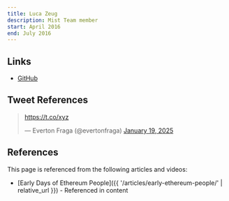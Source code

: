 ```yaml
---
title: Luca Zeug
description: Mist Team member
start: April 2016
end: July 2016
---
```


## Links
- [GitHub](https://github.com/luclu)

## Tweet References

<blockquote class="twitter-tweet"><p lang="en" dir="ltr"><a href="https://t.co/xyz">https://t.co/xyz</a></p>&mdash; Everton Fraga (@evertonfraga) <a href="https://twitter.com/evertonfraga/status/1958922326923518328">January 19, 2025</a></blockquote>
<script async src="https://platform.twitter.com/widgets.js" charset="utf-8"></script>

## References

This page is referenced from the following articles and videos:

- [Early Days of Ethereum People]({{ '/articles/early-ethereum-people/' | relative_url }}) - Referenced in content